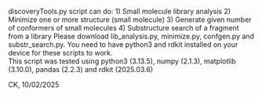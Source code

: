   discoveryTools.py script can do: 
                          1) Small molecule library analysis
                          2) Minimize one or more structure (small molecule)
                          3) Generate given number of conformers of small molecules
                          4) Substructure search of a fragment from a library
  Please download lib_analysis.py, minimize.py, confgen.py and substr_search.py.
  You need to have python3 and rdkit installed on your device for these scripts to work.  
  This script was tested using python3 (3.13.5), numpy (2.1.3), 
  matplotlib (3.10.0), pandas (2.2.3) and rdkit (2025.03.6) 

  CK, 10/02/2025
